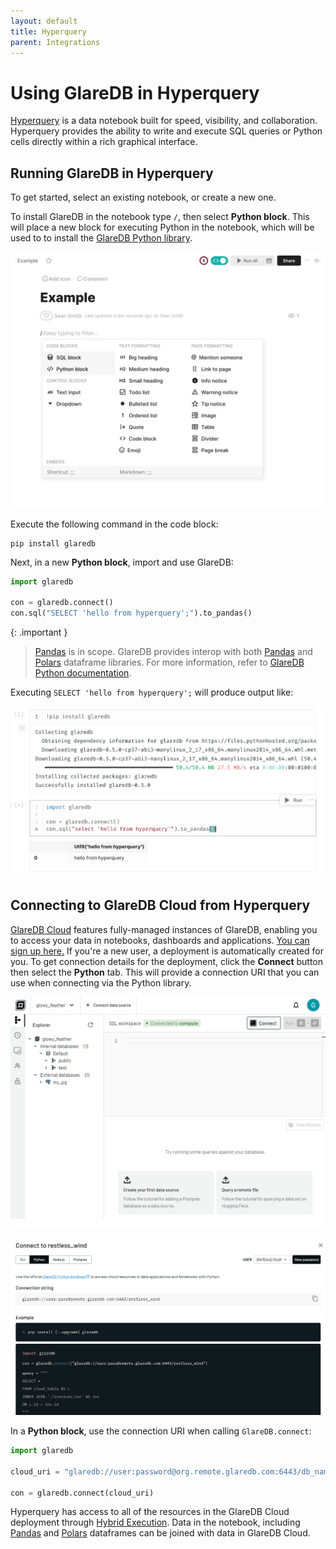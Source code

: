 ```yaml
---
layout: default
title: Hyperquery
parent: Integrations
---
```


# Using GlareDB in Hyperquery

[Hyperquery] is a data notebook built for speed, visibility, and collaboration.
Hyperquery provides the ability to write and execute SQL queries or Python cells
directly within a rich graphical interface.

## Running GlareDB in Hyperquery

To get started, select an existing notebook, or create a new one.

To install GlareDB in the notebook type `/`, then select **Python block**. This
will place a new block for executing Python in the notebook, which will be used
to to install the [GlareDB Python library].

![python block]

Execute the following command in the code block:

```shell
pip install glaredb
```

Next, in a new **Python block**, import and use GlareDB:

```python
import glaredb

con = glaredb.connect()
con.sql("SELECT 'hello from hyperquery';").to_pandas()
```

{: .important }

> [Pandas] is in scope. GlareDB provides interop with both [Pandas] and [Polars]
> dataframe libraries. For more information, refer to [GlareDB Python documentation].

Executing `SELECT 'hello from hyperquery';` will produce output like:

![success]

## Connecting to GlareDB Cloud from Hyperquery

[GlareDB Cloud] features fully-managed instances of GlareDB, enabling you
to access your data in notebooks, dashboards and applications.
[You can sign up here.] If you're a new user, a deployment is automatically
created for you. To get connection details for the deployment, click the
**Connect** button then select the **Python** tab. This will provide a
connection URI that you can use when connecting via the Python library.

![connect button]

![connect python]

In a **Python block**, use the connection URI when calling `GlareDB.connect`:

```python
import glaredb

cloud_uri = "glaredb://user:password@org.remote.glaredb.com:6443/db_name"

con = glaredb.connect(cloud_uri)
```

Hyperquery has access to all of the resources in the GlareDB Cloud deployment
through [Hybrid Execution]. Data in the notebook, including [Pandas] and [Polars]
dataframes can be joined with data in GlareDB Cloud.

[Hyperquery]: https://www.hyperquery.ai/
[GlareDB Python library]: https://pypi.org/project/glaredb/
[python block]: /assets/images/glaredb/hyperquery/python-block.png
[Pandas]: https://github.com/pandas-dev/pandas
[Polars]: https://github.com/pola-rs/polars
[GlareDB Python documentation]: /glaredb/python
[success]: /assets/images/glaredb/hyperquery/success.png
[GlareDB Cloud]: https://console.glaredb.com
[connect button]: /assets/images/glaredb/hyperquery/connect-button.png
[connect python]: /assets/images/glaredb/hyperquery/connect_python.png
[Hybrid Execution]: /glaredb/hybrid-execution/
[You can sign up here.]: https://console.glaredb.com
